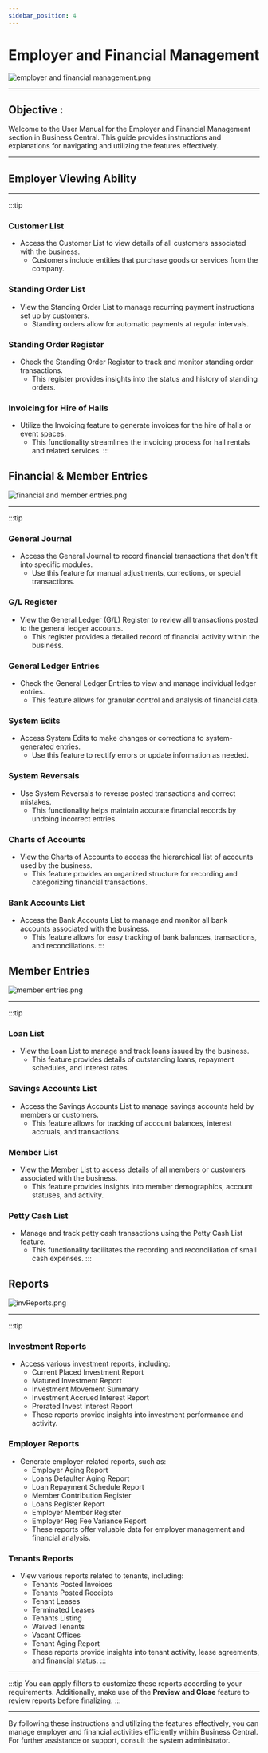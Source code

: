 ```yaml
---
sidebar_position: 4
---
```


# Employer and Financial Management

![employer and financial management.png](..%2F..%2Fstatic%2Fimg%2Femployer%20and%20financial%20management.png)

---

<div class="customized-intro-container" id="introduction">
    <h2 class="product-variations"> Objective :</h2>
    <p>Welcome to the User Manual for the Employer and Financial Management section in Business Central. This guide provides instructions and explanations for navigating and utilizing the features effectively.</p>
</div>

---

## Employer Viewing Ability
---
:::tip
### Customer List

- Access the Customer List to view details of all customers associated with the business.
  - Customers include entities that purchase goods or services from the company.

### Standing Order List

- View the Standing Order List to manage recurring payment instructions set up by customers.
  - Standing orders allow for automatic payments at regular intervals.

### Standing Order Register

- Check the Standing Order Register to track and monitor standing order transactions.
  - This register provides insights into the status and history of standing orders.

### Invoicing for Hire of Halls

- Utilize the Invoicing feature to generate invoices for the hire of halls or event spaces.
  - This functionality streamlines the invoicing process for hall rentals and related services.
:::

## Financial & Member Entries

![financial and member entries.png](..%2F..%2Fstatic%2Fimg%2Ffinancial%20and%20member%20entries.png)

---
:::tip
### General Journal

- Access the General Journal to record financial transactions that don't fit into specific modules.
  - Use this feature for manual adjustments, corrections, or special transactions.

### G/L Register

- View the General Ledger (G/L) Register to review all transactions posted to the general ledger accounts.
  - This register provides a detailed record of financial activity within the business.

### General Ledger Entries

- Check the General Ledger Entries to view and manage individual ledger entries.
  - This feature allows for granular control and analysis of financial data.

### System Edits

- Access System Edits to make changes or corrections to system-generated entries.
  - Use this feature to rectify errors or update information as needed.

### System Reversals

- Use System Reversals to reverse posted transactions and correct mistakes.
  - This functionality helps maintain accurate financial records by undoing incorrect entries.

### Charts of Accounts

- View the Charts of Accounts to access the hierarchical list of accounts used by the business.
  - This feature provides an organized structure for recording and categorizing financial transactions.

### Bank Accounts List

- Access the Bank Accounts List to manage and monitor all bank accounts associated with the business.
  - This feature allows for easy tracking of bank balances, transactions, and reconciliations.
:::

## Member Entries

![member entries.png](..%2F..%2Fstatic%2Fimg%2Fmember%20entries.png)

---
:::tip
### Loan List

- View the Loan List to manage and track loans issued by the business.
  - This feature provides details of outstanding loans, repayment schedules, and interest rates.

### Savings Accounts List

- Access the Savings Accounts List to manage savings accounts held by members or customers.
  - This feature allows for tracking of account balances, interest accruals, and transactions.

### Member List

- View the Member List to access details of all members or customers associated with the business.
  - This feature provides insights into member demographics, account statuses, and activity.

### Petty Cash List

- Manage and track petty cash transactions using the Petty Cash List feature.
  - This functionality facilitates the recording and reconciliation of small cash expenses.
:::

## Reports

![invReports.png](..%2F..%2Fstatic%2Fimg%2FinvReports.png)

---
:::tip
### Investment Reports

- Access various investment reports, including:
  - Current Placed Investment Report
  - Matured Investment Report
  - Investment Movement Summary
  - Investment Accrued Interest Report
  - Prorated Invest Interest Report
  - These reports provide insights into investment performance and activity.

### Employer Reports

- Generate employer-related reports, such as:
  - Employer Aging Report
  - Loans Defaulter Aging Report
  - Loan Repayment Schedule Report
  - Member Contribution Register
  - Loans Register Report
  - Employer Member Register
  - Employer Reg Fee Variance Report
  - These reports offer valuable data for employer management and financial analysis.

### Tenants Reports

- View various reports related to tenants, including:
  - Tenants Posted Invoices
  - Tenants Posted Receipts
  - Tenant Leases
  - Terminated Leases
  - Tenants Listing
  - Waived Tenants
  - Vacant Offices
  - Tenant Aging Report
  - These reports provide insights into tenant activity, lease agreements, and financial status.
:::
---

:::tip
You can apply filters to customize these reports according to your requirements. Additionally, make use of the **Preview and Close** feature to review reports before finalizing.
:::

---

By following these instructions and utilizing the features effectively, you can manage employer and financial activities efficiently within Business Central. For further assistance or support, consult the system administrator.

